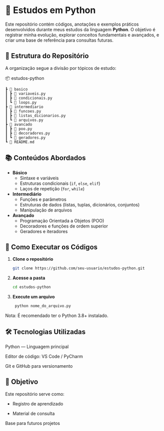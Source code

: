 # 🐍 Estudos em Python

Este repositório contém códigos, anotações e exemplos práticos desenvolvidos durante meus estudos da linguagem **Python**. O objetivo é registrar minha evolução, explorar conceitos fundamentais e avançados, e criar uma base de referência para consultas futuras.

## 📂 Estrutura do Repositório

A organização segue a divisão por tópicos de estudo:

📦 estudos-python

    ┣ 📁 basico
    ┃ ┣ 📄 variaveis.py
    ┃ ┣ 📄 condicionais.py
    ┃ ┗ 📄 loops.py
    ┣ 📁 intermediario
    ┃ ┣ 📄 funcoes.py
    ┃ ┣ 📄 listas_dicionarios.py
    ┃ ┗ 📄 arquivos.py
    ┣ 📁 avancado
    ┃ ┣ 📄 poo.py
    ┃ ┣ 📄 decoradores.py
    ┃ ┗ 📄 geradores.py
    ┗ 📄 README.md


## 📚 Conteúdos Abordados

- **Básico**
  - Sintaxe e variáveis
  - Estruturas condicionais (`if`, `else`, `elif`)
  - Laços de repetição (`for`, `while`)
- **Intermediário**
  - Funções e parâmetros
  - Estruturas de dados (listas, tuplas, dicionários, conjuntos)
  - Manipulação de arquivos
- **Avançado**
  - Programação Orientada a Objetos (POO)
  - Decoradores e funções de ordem superior
  - Geradores e iteradores

## 🚀 Como Executar os Códigos

1. **Clone o repositório**
   ```bash
   git clone https://github.com/seu-usuario/estudos-python.git

2. **Acesse a pasta**
    ```bash
    cd estudos-python

3. **Execute um arquivo**
   ```bash 
    python nome_do_arquivo.py

Nota: É recomendado ter o Python 3.8+ instalado.

## 🛠 Tecnologias Utilizadas
Python — Linguagem principal

Editor de código: VS Code / PyCharm

Git e GitHub para versionamento

## 📌 Objetivo
Este repositório serve como:

- Registro de aprendizado

- Material de consulta

Base para futuros projetos
